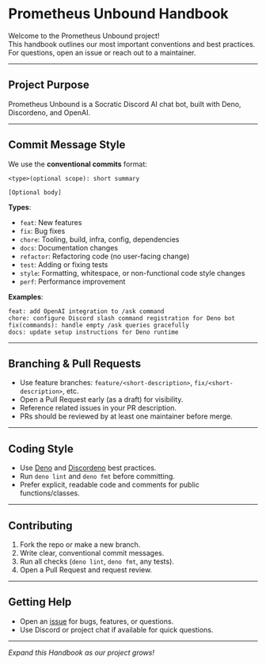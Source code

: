 # Prometheus Unbound Handbook

Welcome to the Prometheus Unbound project!  
This handbook outlines our most important conventions and best practices.  
For questions, open an issue or reach out to a maintainer.

---

## Project Purpose

Prometheus Unbound is a Socratic Discord AI chat bot, built with Deno, Discordeno, and OpenAI.

---

## Commit Message Style

We use the **conventional commits** format:

```
<type>(optional scope): short summary

[Optional body]
```

**Types**:
- `feat`: New features
- `fix`: Bug fixes
- `chore`: Tooling, build, infra, config, dependencies
- `docs`: Documentation changes
- `refactor`: Refactoring code (no user-facing change)
- `test`: Adding or fixing tests
- `style`: Formatting, whitespace, or non-functional code style changes
- `perf`: Performance improvement

**Examples**:
```
feat: add OpenAI integration to /ask command
chore: configure Discord slash command registration for Deno bot
fix(commands): handle empty /ask queries gracefully
docs: update setup instructions for Deno runtime
```

---

## Branching & Pull Requests

- Use feature branches: `feature/<short-description>`, `fix/<short-description>`, etc.
- Open a Pull Request early (as a draft) for visibility.
- Reference related issues in your PR description.
- PRs should be reviewed by at least one maintainer before merge.

---

## Coding Style

- Use [Deno](https://deno.com/) and [Discordeno](https://deno.land/x/discordeno) best practices.
- Run `deno lint` and `deno fmt` before committing.
- Prefer explicit, readable code and comments for public functions/classes.

---

## Contributing

1. Fork the repo or make a new branch.
2. Write clear, conventional commit messages.
3. Run all checks (`deno lint`, `deno fmt`, any tests).
4. Open a Pull Request and request review.

---

## Getting Help

- Open an [issue](https://github.com/ujbolivar/Prometheus-Unbound/issues) for bugs, features, or questions.
- Use Discord or project chat if available for quick questions.

---

_Expand this Handbook as our project grows!_